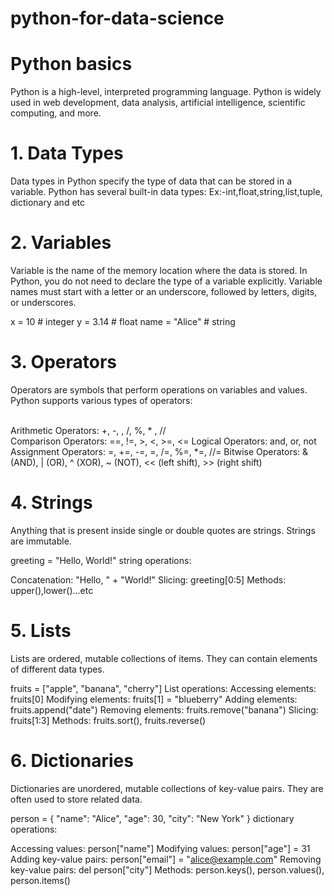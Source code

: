 # python-for-data-science
# Python basics
Python is a high-level, interpreted programming language. Python is widely used in web development, data analysis, artificial intelligence, scientific computing, and more.

# 1. Data Types
Data types in Python specify the type of data that can be stored in a variable. Python has several built-in data types:
Ex:-int,float,string,list,tuple, dictionary and etc

# 2. Variables
Variable is the name of the memory location where the data is stored. In Python, you do not need to declare the type of a variable explicitly. Variable names must start with a letter or an underscore, followed by letters, digits, or underscores.

x = 10          # integer
y = 3.14        # float
name = "Alice"  # string

# 3. Operators
Operators are symbols that perform operations on variables and values. Python supports various types of operators:

<br>Arithmetic Operators: +, -, , /, %, * , //</br>
Comparison Operators: ==, !=, >, <, >=, <=
Logical Operators: and, or, not
Assignment Operators: =, +=, -=, =, /=, %=, *=, //=
Bitwise Operators: & (AND), | (OR), ^ (XOR), ~ (NOT), << (left shift), >> (right shift)

# 4. Strings
Anything that is present inside single or double quotes are strings. Strings are immutable.

greeting = "Hello, World!"
string operations:

Concatenation: "Hello, " + "World!"
Slicing: greeting[0:5]
Methods: upper(),lower()...etc

# 5. Lists
Lists are ordered, mutable collections of items. They can contain elements of different data types.

fruits = ["apple", "banana", "cherry"]
List operations:
Accessing elements: fruits[0]
Modifying elements: fruits[1] = "blueberry"
Adding elements: fruits.append("date")
Removing elements: fruits.remove("banana")
Slicing: fruits[1:3]
Methods: fruits.sort(), fruits.reverse()

# 6. Dictionaries
Dictionaries are unordered, mutable collections of key-value pairs. They are often used to store related data.

person = {
    "name": "Alice",
    "age": 30,
    "city": "New York"
}
dictionary operations:

Accessing values: person["name"]
Modifying values: person["age"] = 31
Adding key-value pairs: person["email"] = "alice@example.com"
Removing key-value pairs: del person["city"]
Methods: person.keys(), person.values(), person.items()
